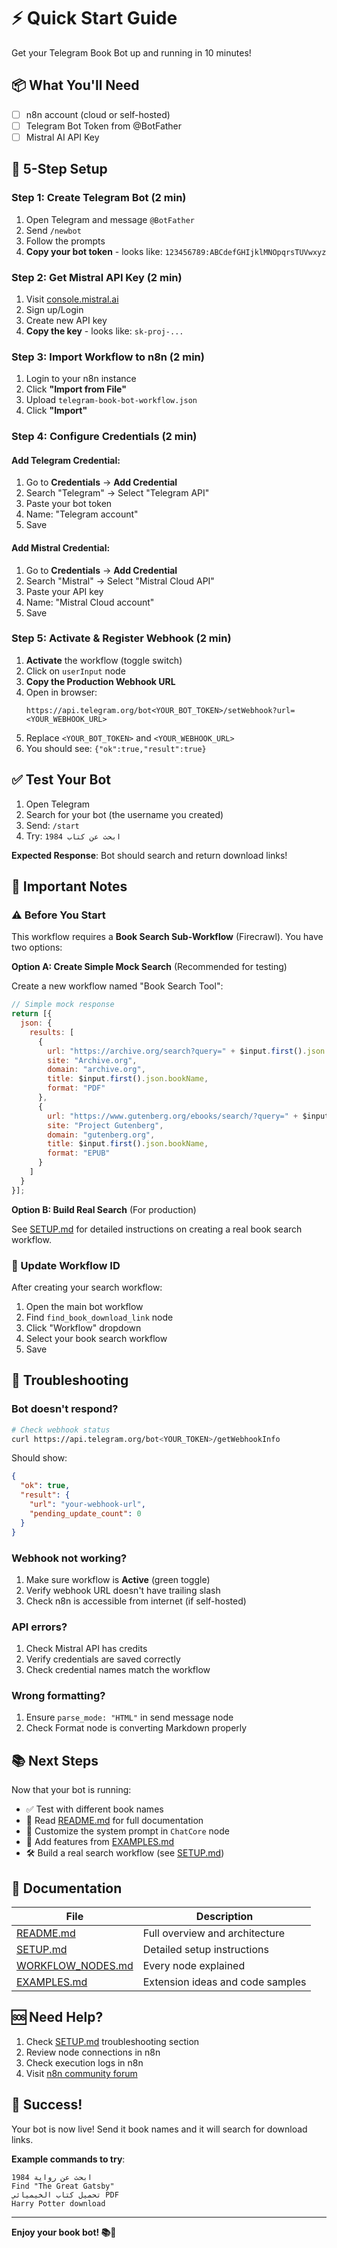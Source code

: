 # ⚡ Quick Start Guide

Get your Telegram Book Bot up and running in 10 minutes!

## 📦 What You'll Need

- [ ] n8n account (cloud or self-hosted)
- [ ] Telegram Bot Token from @BotFather
- [ ] Mistral AI API Key

## 🚀 5-Step Setup

### Step 1: Create Telegram Bot (2 min)

1. Open Telegram and message `@BotFather`
2. Send `/newbot`
3. Follow the prompts
4. **Copy your bot token** - looks like: `123456789:ABCdefGHIjklMNOpqrsTUVwxyz`

### Step 2: Get Mistral API Key (2 min)

1. Visit [console.mistral.ai](https://console.mistral.ai)
2. Sign up/Login
3. Create new API key
4. **Copy the key** - looks like: `sk-proj-...`

### Step 3: Import Workflow to n8n (2 min)

1. Login to your n8n instance
2. Click **"Import from File"**
3. Upload `telegram-book-bot-workflow.json`
4. Click **"Import"**

### Step 4: Configure Credentials (2 min)

#### Add Telegram Credential:
1. Go to **Credentials** → **Add Credential**
2. Search "Telegram" → Select "Telegram API"
3. Paste your bot token
4. Name: "Telegram account"
5. Save

#### Add Mistral Credential:
1. Go to **Credentials** → **Add Credential**
2. Search "Mistral" → Select "Mistral Cloud API"  
3. Paste your API key
4. Name: "Mistral Cloud account"
5. Save

### Step 5: Activate & Register Webhook (2 min)

1. **Activate** the workflow (toggle switch)
2. Click on `userInput` node
3. **Copy the Production Webhook URL**
4. Open in browser:
   ```
   https://api.telegram.org/bot<YOUR_BOT_TOKEN>/setWebhook?url=<YOUR_WEBHOOK_URL>
   ```
5. Replace `<YOUR_BOT_TOKEN>` and `<YOUR_WEBHOOK_URL>`
6. You should see: `{"ok":true,"result":true}`

## ✅ Test Your Bot

1. Open Telegram
2. Search for your bot (the username you created)
3. Send: `/start`
4. Try: `ابحث عن كتاب 1984`

**Expected Response**: Bot should search and return download links!

## 🔧 Important Notes

### ⚠️ Before You Start

This workflow requires a **Book Search Sub-Workflow** (Firecrawl). You have two options:

**Option A: Create Simple Mock Search** (Recommended for testing)

Create a new workflow named "Book Search Tool":

```javascript
// Simple mock response
return [{
  json: {
    results: [
      {
        url: "https://archive.org/search?query=" + $input.first().json.bookName,
        site: "Archive.org",
        domain: "archive.org",
        title: $input.first().json.bookName,
        format: "PDF"
      },
      {
        url: "https://www.gutenberg.org/ebooks/search/?query=" + $input.first().json.bookName,
        site: "Project Gutenberg", 
        domain: "gutenberg.org",
        title: $input.first().json.bookName,
        format: "EPUB"
      }
    ]
  }
}];
```

**Option B: Build Real Search** (For production)

See [SETUP.md](SETUP.md#step-5-create-book-search-workflow-firecrawl) for detailed instructions on creating a real book search workflow.

### 📝 Update Workflow ID

After creating your search workflow:

1. Open the main bot workflow
2. Find `find_book_download_link` node
3. Click "Workflow" dropdown
4. Select your book search workflow
5. Save

## 🐛 Troubleshooting

### Bot doesn't respond?

```bash
# Check webhook status
curl https://api.telegram.org/bot<YOUR_TOKEN>/getWebhookInfo
```

Should show:
```json
{
  "ok": true,
  "result": {
    "url": "your-webhook-url",
    "pending_update_count": 0
  }
}
```

### Webhook not working?

1. Make sure workflow is **Active** (green toggle)
2. Verify webhook URL doesn't have trailing slash
3. Check n8n is accessible from internet (if self-hosted)

### API errors?

1. Check Mistral API has credits
2. Verify credentials are saved correctly
3. Check credential names match the workflow

### Wrong formatting?

1. Ensure `parse_mode: "HTML"` in send message node
2. Check Format node is converting Markdown properly

## 📚 Next Steps

Now that your bot is running:

- ✅ Test with different book names
- 📖 Read [README.md](README.md) for full documentation
- 🎨 Customize the system prompt in `ChatCore` node
- 🔧 Add features from [EXAMPLES.md](EXAMPLES.md)
- 🛠️ Build a real search workflow (see [SETUP.md](SETUP.md))

## 📖 Documentation

| File | Description |
|------|-------------|
| [README.md](README.md) | Full overview and architecture |
| [SETUP.md](SETUP.md) | Detailed setup instructions |
| [WORKFLOW_NODES.md](WORKFLOW_NODES.md) | Every node explained |
| [EXAMPLES.md](EXAMPLES.md) | Extension ideas and code samples |

## 🆘 Need Help?

1. Check [SETUP.md](SETUP.md) troubleshooting section
2. Review node connections in n8n
3. Check execution logs in n8n
4. Visit [n8n community forum](https://community.n8n.io)

## 🎉 Success!

Your bot is now live! Send it book names and it will search for download links.

**Example commands to try**:
```
ابحث عن رواية 1984
Find "The Great Gatsby"
تحميل كتاب الخيميائي PDF
Harry Potter download
```

---

**Enjoy your book bot! 📚🤖**
